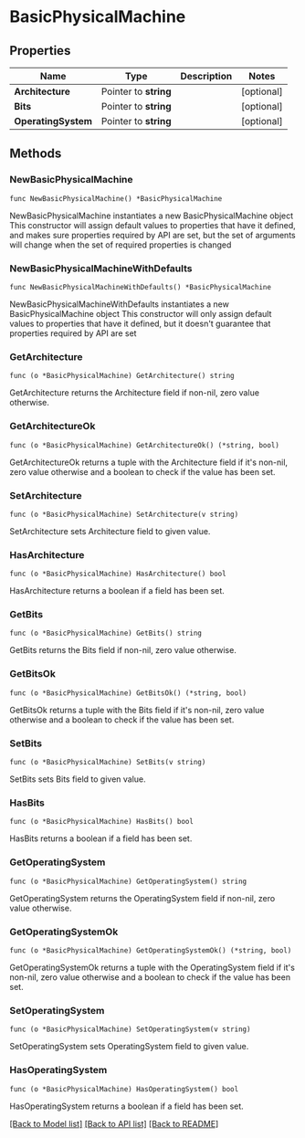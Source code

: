 # BasicPhysicalMachine

## Properties

Name | Type | Description | Notes
------------ | ------------- | ------------- | -------------
**Architecture** | Pointer to **string** |  | [optional] 
**Bits** | Pointer to **string** |  | [optional] 
**OperatingSystem** | Pointer to **string** |  | [optional] 

## Methods

### NewBasicPhysicalMachine

`func NewBasicPhysicalMachine() *BasicPhysicalMachine`

NewBasicPhysicalMachine instantiates a new BasicPhysicalMachine object
This constructor will assign default values to properties that have it defined,
and makes sure properties required by API are set, but the set of arguments
will change when the set of required properties is changed

### NewBasicPhysicalMachineWithDefaults

`func NewBasicPhysicalMachineWithDefaults() *BasicPhysicalMachine`

NewBasicPhysicalMachineWithDefaults instantiates a new BasicPhysicalMachine object
This constructor will only assign default values to properties that have it defined,
but it doesn't guarantee that properties required by API are set

### GetArchitecture

`func (o *BasicPhysicalMachine) GetArchitecture() string`

GetArchitecture returns the Architecture field if non-nil, zero value otherwise.

### GetArchitectureOk

`func (o *BasicPhysicalMachine) GetArchitectureOk() (*string, bool)`

GetArchitectureOk returns a tuple with the Architecture field if it's non-nil, zero value otherwise
and a boolean to check if the value has been set.

### SetArchitecture

`func (o *BasicPhysicalMachine) SetArchitecture(v string)`

SetArchitecture sets Architecture field to given value.

### HasArchitecture

`func (o *BasicPhysicalMachine) HasArchitecture() bool`

HasArchitecture returns a boolean if a field has been set.

### GetBits

`func (o *BasicPhysicalMachine) GetBits() string`

GetBits returns the Bits field if non-nil, zero value otherwise.

### GetBitsOk

`func (o *BasicPhysicalMachine) GetBitsOk() (*string, bool)`

GetBitsOk returns a tuple with the Bits field if it's non-nil, zero value otherwise
and a boolean to check if the value has been set.

### SetBits

`func (o *BasicPhysicalMachine) SetBits(v string)`

SetBits sets Bits field to given value.

### HasBits

`func (o *BasicPhysicalMachine) HasBits() bool`

HasBits returns a boolean if a field has been set.

### GetOperatingSystem

`func (o *BasicPhysicalMachine) GetOperatingSystem() string`

GetOperatingSystem returns the OperatingSystem field if non-nil, zero value otherwise.

### GetOperatingSystemOk

`func (o *BasicPhysicalMachine) GetOperatingSystemOk() (*string, bool)`

GetOperatingSystemOk returns a tuple with the OperatingSystem field if it's non-nil, zero value otherwise
and a boolean to check if the value has been set.

### SetOperatingSystem

`func (o *BasicPhysicalMachine) SetOperatingSystem(v string)`

SetOperatingSystem sets OperatingSystem field to given value.

### HasOperatingSystem

`func (o *BasicPhysicalMachine) HasOperatingSystem() bool`

HasOperatingSystem returns a boolean if a field has been set.


[[Back to Model list]](../README.md#documentation-for-models) [[Back to API list]](../README.md#documentation-for-api-endpoints) [[Back to README]](../README.md)


